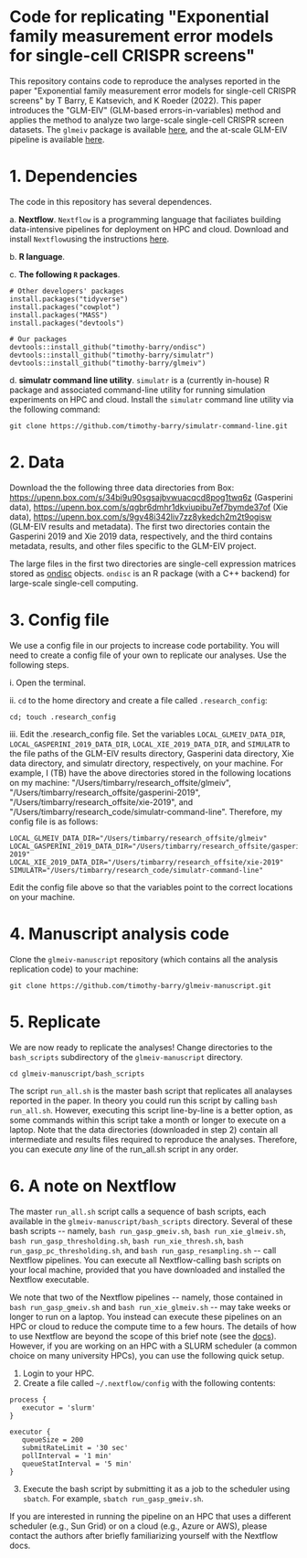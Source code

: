 # Code for replicating "Exponential family measurement error models for single-cell CRISPR screens"

This repository contains code to reproduce the analyses reported in the paper "Exponential family measurement error models for single-cell CRISPR screens" by T Barry, E Katsevich, and K Roeder (2022). This paper introduces the "GLM-EIV" (GLM-based errors-in-variables) method and applies the method to analyze two large-scale single-cell CRISPR screen datasets. The `glmeiv` package is available [here](https://github.com/timothy-barry/glmeiv), and the at-scale GLM-EIV pipeline is available [here](https://github.com/timothy-barry/glmeiv-pipeline).

# 1. Dependencies

The code in this repository has several dependences.

a. **Nextflow**. `Nextflow` is a programming language that faciliates building data-intensive pipelines for deployment on HPC and cloud. Download and install `Nextflow`using the instructions [here](https://github.com/timothy-barry/glmeiv).

b. **R language**.

c. **The following `R` packages**.
```
# Other developers' packages
install.packages("tidyverse")
install.packages("cowplot")
install.packages("MASS")
install.packages("devtools")

# Our packages
devtools::install_github("timothy-barry/ondisc")
devtools::install_github("timothy-barry/simulatr")
devtools::install_github("timothy-barry/glmeiv")
```

d. **simulatr command line utility**. `simulatr` is a (currently in-house) R package and associated command-line utility for running simulation experiments on HPC and cloud. Install the `simulatr` command line utility via the following command:
```
git clone https://github.com/timothy-barry/simulatr-command-line.git
```

# 2. Data

Download the the following three data directories from Box: https://upenn.box.com/s/34bi9u90sgsajbvwuacqcd8pog1twq6z (Gasperini data), https://upenn.box.com/s/qgbr6dmhr1dkviupibu7ef7bymde37of (Xie data), https://upenn.box.com/s/9gv48i342liv7zz8ykedch2m2t9ogisw (GLM-EIV results and metadata). The first two directories contain the Gasperini 2019 and Xie 2019 data, respectively, and the third contains metadata, results, and other files specific to the GLM-EIV project.

The large files in the first two directories are single-cell expression matrices stored as [ondisc](https://github.com/timothy-barry/ondisc) objects. `ondisc` is an R package (with a C++ backend) for large-scale single-cell computing.

# 3. Config file

We use a config file in our projects to increase code portability. You will need to create a config file of your own to replicate our analyses. Use the following steps.

i. Open the terminal.

ii. `cd` to the home directory and create a file called `.research_config`:
```
cd; touch .research_config
```
iii. Edit the .research_config file. Set the variables `LOCAL_GLMEIV_DATA_DIR`, `LOCAL_GASPERINI_2019_DATA_DIR`, `LOCAL_XIE_2019_DATA_DIR`, and `SIMULATR` to the file paths of the GLM-EIV results directory, Gasperini data directory, Xie data directory, and simulatr directory, respectively, on your machine. For example, I (TB) have the above directories stored in the following locations on my machine: "/Users/timbarry/research_offsite/glmeiv", "/Users/timbarry/research_offsite/gasperini-2019", "/Users/timbarry/research_offsite/xie-2019", and "/Users/timbarry/research_code/simulatr-command-line". Therefore, my config file is as follows:  

```
LOCAL_GLMEIV_DATA_DIR="/Users/timbarry/research_offsite/glmeiv"
LOCAL_GASPERINI_2019_DATA_DIR="/Users/timbarry/research_offsite/gasperini-2019"
LOCAL_XIE_2019_DATA_DIR="/Users/timbarry/research_offsite/xie-2019"
SIMULATR="/Users/timbarry/research_code/simulatr-command-line"
```

Edit the config file above so that the variables point to the correct locations on your machine.

# 4. Manuscript analysis code
Clone the `glmeiv-manuscript` repository (which contains all the analysis replication code) to your machine:
```
git clone https://github.com/timothy-barry/glmeiv-manuscript.git
```
# 5. Replicate

We are now ready to replicate the analyses! Change directories to the `bash_scripts` subdirectory of the `glmeiv-manuscript` directory.
```
cd glmeiv-manuscript/bash_scripts
```
The script `run_all.sh` is the master bash script that replicates all analayses reported in the paper. In theory you could run this script by calling `bash run_all.sh`. However, executing this script line-by-line is a better option, as some commands within this script take a month or longer to execute on a laptop. Note that the data directories (downloaded in step 2) contain all intermediate and results files required to reproduce the analyses. Therefore, you can execute _any_ line of the run_all.sh script in any order.

# 6. A note on Nextflow
The master `run_all.sh` script calls a sequence of bash scripts, each available in the `glmeiv-manuscript/bash_scripts` directory. Several of these bash scripts -- namely, `bash run_gasp_gmeiv.sh`, `bash run_xie_glmeiv.sh`, `bash run_gasp_thresholding.sh`, `bash run_xie_thresh.sh`, `bash run_gasp_pc_thresholding.sh`, and `bash run_gasp_resampling.sh` -- call Nextflow pipelines. You can execute all Nextflow-calling bash scripts on your local machine, provided that you have downloaded and installed the Nextflow executable.

We note that two of the Nextflow pipelines -- namely, those contained in `bash run_gasp_gmeiv.sh` and `bash run_xie_glmeiv.sh` -- may take weeks or longer to run on a laptop. You instead can execute these pipelines on an HPC or cloud to reduce the compute time to a few hours. The details of how to use Nextflow are beyond the scope of this brief note (see the [docs](https://www.nextflow.io/docs/latest/index.html)). However, if you are working on an HPC with a SLURM scheduler (a common choice on many university HPCs), you can use the following quick setup.

1. Login to your HPC.
2. Create a file called `~/.nextflow/config` with the following contents:

```
process {
   executor = 'slurm'
}

executor {
   queueSize = 200
   submitRateLimit = '30 sec'
   pollInterval = '1 min'
   queueStatInterval = '5 min'
}
```
3. Execute the bash script by submitting it as a job to the scheduler using `sbatch`. For example, `sbatch run_gasp_gmeiv.sh`.

If you are interested in running the pipeline on an HPC that uses a different scheduler (e.g., Sun Grid) or on a cloud (e.g., Azure or AWS), please contact the authors after briefly familiarizing yourself with the Nextflow docs.
